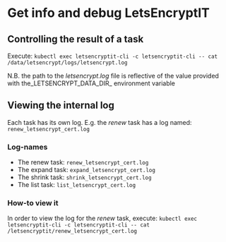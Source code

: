 # Get info and debug LetsEncryptIT

## Controlling the result of a task

Execute: `kubectl exec letsencryptit-cli -c letsencryptit-cli -- cat /data/letsencrypt/logs/letsencrypt.log`

N.B. the path to the _letsencrypt.log_ file is reflective of the value provided with the_LETSENCRYPT_DATA_DIR_ environment variable

## Viewing the internal log

Each task has its own log. E.g. the _renew_ task has a log named: `renew_letsencrypt_cert.log`

### Log-names

- The renew task: `renew_letsencrypt_cert.log`
- The expand task: `expand_letsencrypt_cert.log`
- The shrink task: `shrink_letsencrypt_cert.log`
- The list task: `list_letsencrypt_cert.log`

### How-to view it

In order to view the log for the _renew_ task, execute: `kubectl exec letsencryptit-cli -c letsencryptit-cli -- cat /letsencryptit/renew_letsencrypt_cert.log`